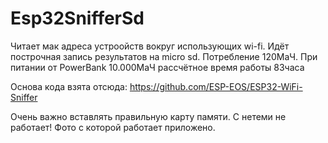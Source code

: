 # Esp32SnifferSd
Читает мак адреса устроойств вокруг использующих wi-fi. Идёт построчная запись результатов на micro sd.
Потребление 120МаЧ. При питании от PowerBank 10.000МаЧ рассчётное время работы 83часа

Основа кода взята отсюда:
https://github.com/ESP-EOS/ESP32-WiFi-Sniffer

Очень важно вставлять правильную карту памяти. С нетеми не работает!
Фото с которой работает приложено.

